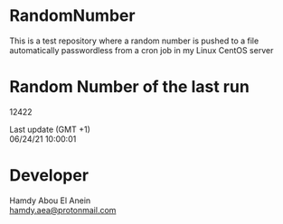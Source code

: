 # RandomNumber    
This is a test repository where a random number is pushed to a file automatically passwordless from a cron job in my Linux CentOS server    
# Random Number of the last run   
12422
      
Last update (GMT +1)    
06/24/21 10:00:01
# Developer    
Hamdy Abou El Anein   
hamdy.aea@protonmail.com
